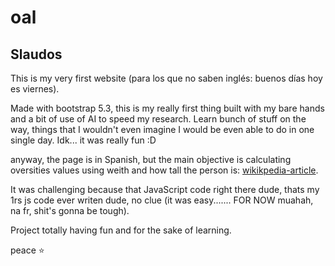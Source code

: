 # oal

## Slaudos

This is my very first website (para los que no saben inglés: buenos días hoy es viernes).

Made with bootstrap 5.3, this is my really first thing built with my bare hands and a bit of use of AI to speed my research.
Learn bunch of stuff on the way, things that I wouldn't even imagine I would be even able to do in one single day.
Idk... it was really fun :D

anyway, the page is in Spanish, but the main objective is calculating oversities values using weith and how tall the person is: [wikikpedia-article](https://en.wikipedia.org/wiki/Body_mass_index).

It was challenging because that JavaScript code right there dude, thats my 1rs js code ever writen dude, no clue (it was easy....... FOR NOW muahah, na fr, shit's gonna be tough).

Project totally having fun and for the sake of learning.

peace ⭐
